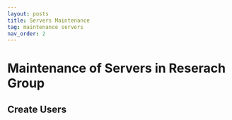 ```yaml
---
layout: posts
title: Servers Maintenance
tag: maintenance servers
nav_order: 2
---
```


# Maintenance of Servers in Reserach Group

## Create Users
